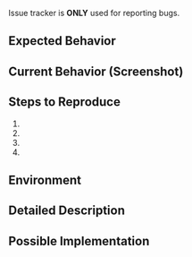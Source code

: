 Issue tracker is **ONLY** used for reporting bugs.

<!--- Provide a general summary of the issue in the Title above -->

## Expected Behavior
<!--- Tell us what should happen -->

## Current Behavior (Screenshot)
<!--- Tell us what happens instead of the expected behavior -->

## Steps to Reproduce
<!--- Provide a link to a live example, or an unambiguous set of steps to -->
<!--- reproduce this bug. Include code to reproduce, if relevant -->
1.
2.
3.
4.

## Environment
<!--- OS: [Windows / MacOS / Linux] -->
<!--- Python version [e.g. 3.8] -->
<!--- transformers version [e.g. 4.23.1] -->
<!--- PyTorch Version [e.g. 1.12] -->
<!--- CUDA Support [The output of running `python -c "import torch; print(torch.cuda.is_available())"`] -->

<!--- Provide a general summary of the issue in the Title above -->

## Detailed Description
<!--- Provide a detailed description of the change or addition you are proposing -->

## Possible Implementation
<!--- Not obligatory, but suggest an idea for implementing addition or change -->
